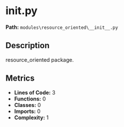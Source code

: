 # __init__.py

**Path:** `modules\resource_oriented\__init__.py`

## Description

resource_oriented package.

## Metrics

- **Lines of Code:** 3
- **Functions:** 0
- **Classes:** 0
- **Imports:** 0
- **Complexity:** 1

